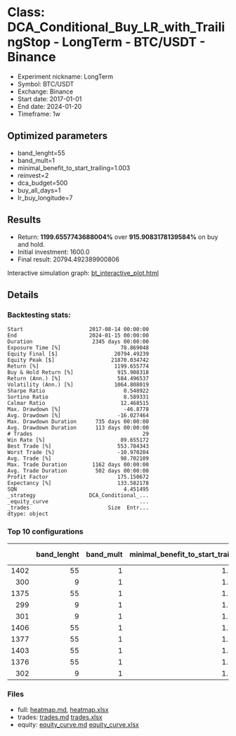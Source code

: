 # Class: DCA_Conditional_Buy_LR_with_TrailingStop - LongTerm - BTC/USDT - Binance

- Experiment nickname: LongTerm 
- Symbol: BTC/USDT
- Exchange: Binance
- Start date: 2017-01-01
- End date: 2024-01-20
- Timeframe: 1w

## Optimized parameters

- band_lenght=55
- band_mult=1
- minimal_benefit_to_start_trailing=1.003
- reinvest=2
- dca_budget=500
- buy_all_days=1
- lr_buy_longitude=7

## Results

- Return: **1199.6557743688004%** over **915.9083178139584%** on buy and hold.
- Initial investment: 1600.0
- Final result: 20794.492389900806

Interactive simulation graph: [bt_interactive_plot.html](bt_interactive_plot.html)

## Details 
### Backtesting stats:

```
Start                     2017-08-14 00:00:00
End                       2024-01-15 00:00:00
Duration                   2345 days 00:00:00
Exposure Time [%]                   78.869048
Equity Final [$]                  20794.49239
Equity Peak [$]                  21870.034742
Return [%]                        1199.655774
Buy & Hold Return [%]              915.908318
Return (Ann.) [%]                  584.496537
Volatility (Ann.) [%]             1064.808019
Sharpe Ratio                         0.548922
Sortino Ratio                        8.589331
Calmar Ratio                        12.468515
Max. Drawdown [%]                    -46.8778
Avg. Drawdown [%]                  -16.027464
Max. Drawdown Duration      735 days 00:00:00
Avg. Drawdown Duration      113 days 00:00:00
# Trades                                   29
Win Rate [%]                        89.655172
Best Trade [%]                     553.784343
Worst Trade [%]                    -10.970204
Avg. Trade [%]                      98.702109
Max. Trade Duration        1162 days 00:00:00
Avg. Trade Duration         502 days 00:00:00
Profit Factor                      175.150672
Expectancy [%]                     133.582178
SQN                                  4.451495
_strategy                 DCA_Conditional_...
_equity_curve                             ...
_trades                         Size  Entr...
dtype: object
```

### Top 10 configurations

|      |   band_lenght |   band_mult |   minimal_benefit_to_start_trailing |   reinvest |   dca_budget |   buy_all_days |   lr_buy_longitude |   Return [%] |
|-----:|--------------:|------------:|------------------------------------:|-----------:|-------------:|---------------:|-------------------:|-------------:|
| 1402 |            55 |           1 |                               1.003 |          2 |          500 |              1 |                  7 |      1199.66 |
|  300 |             9 |           1 |                               1.003 |          2 |          500 |              1 |                  5 |      1139.01 |
| 1375 |            55 |           1 |                               1.003 |          2 |          200 |              1 |                  2 |      1098.26 |
|  299 |             9 |           1 |                               1.003 |          2 |          500 |              1 |                  4 |      1096.63 |
|  301 |             9 |           1 |                               1.003 |          2 |          500 |              1 |                  6 |      1083.62 |
| 1406 |            55 |           1 |                               1.003 |          2 |          500 |              1 |                 11 |      1074.7  |
| 1377 |            55 |           1 |                               1.003 |          2 |          200 |              1 |                  4 |      1072.05 |
| 1403 |            55 |           1 |                               1.003 |          2 |          500 |              1 |                  8 |      1071.23 |
| 1376 |            55 |           1 |                               1.003 |          2 |          200 |              1 |                  3 |      1069.85 |
|  302 |             9 |           1 |                               1.003 |          2 |          500 |              1 |                  7 |      1041.77 |

### Files

- full: [heatmap.md](heatmap_df.md), [heatmap.xlsx](heatmap_df.xlsx) 
- trades: [trades.md](trades.md) [trades.xlsx](trades.xlsx)
- equity: [equity_curve.md](equity_curve.md) [equity_curve.xlsx](equity_curve.xlsx)